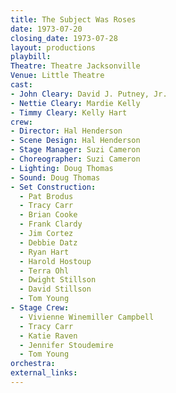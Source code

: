 ```yaml
---
title: The Subject Was Roses
date: 1973-07-20
closing_date: 1973-07-28
layout: productions
playbill:
Theatre: Theatre Jacksonville
Venue: Little Theatre
cast:
- John Cleary: David J. Putney, Jr.
- Nettie Cleary: Mardie Kelly
- Timmy Cleary: Kelly Hart
crew:
- Director: Hal Henderson
- Scene Design: Hal Henderson
- Stage Manager: Suzi Cameron
- Choreographer: Suzi Cameron
- Lighting: Doug Thomas
- Sound: Doug Thomas
- Set Construction:
  - Pat Brodus
  - Tracy Carr
  - Brian Cooke
  - Frank Clardy
  - Jim Cortez
  - Debbie Datz
  - Ryan Hart
  - Harold Hostoup
  - Terra Ohl
  - Dwight Stillson
  - David Stillson
  - Tom Young
- Stage Crew:
  - Vivienne Winemiller Campbell
  - Tracy Carr
  - Katie Raven
  - Jennifer Stoudemire
  - Tom Young
orchestra:
external_links:
---
```

